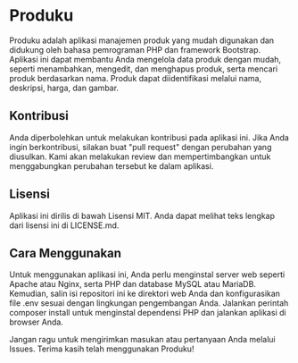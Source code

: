 # Produku
Produku adalah aplikasi manajemen produk yang mudah digunakan dan didukung oleh bahasa pemrograman PHP dan framework Bootstrap. Aplikasi ini dapat membantu Anda mengelola data produk dengan mudah, seperti menambahkan, mengedit, dan menghapus produk, serta mencari produk berdasarkan nama. Produk dapat diidentifikasi melalui nama, deskripsi, harga, dan gambar.

## Kontribusi
Anda diperbolehkan untuk melakukan kontribusi pada aplikasi ini. Jika Anda ingin berkontribusi, silakan buat "pull request" dengan perubahan yang diusulkan. Kami akan melakukan review dan mempertimbangkan untuk menggabungkan perubahan tersebut ke dalam aplikasi.

## Lisensi
Aplikasi ini dirilis di bawah Lisensi MIT. Anda dapat melihat teks lengkap dari lisensi ini di LICENSE.md.

## Cara Menggunakan
Untuk menggunakan aplikasi ini, Anda perlu menginstal server web seperti Apache atau Nginx, serta PHP dan database MySQL atau MariaDB. Kemudian, salin isi repositori ini ke direktori web Anda dan konfigurasikan file .env sesuai dengan lingkungan pengembangan Anda. Jalankan perintah composer install untuk menginstal dependensi PHP dan jalankan aplikasi di browser Anda.

Jangan ragu untuk mengirimkan masukan atau pertanyaan Anda melalui Issues. Terima kasih telah menggunakan Produku!
